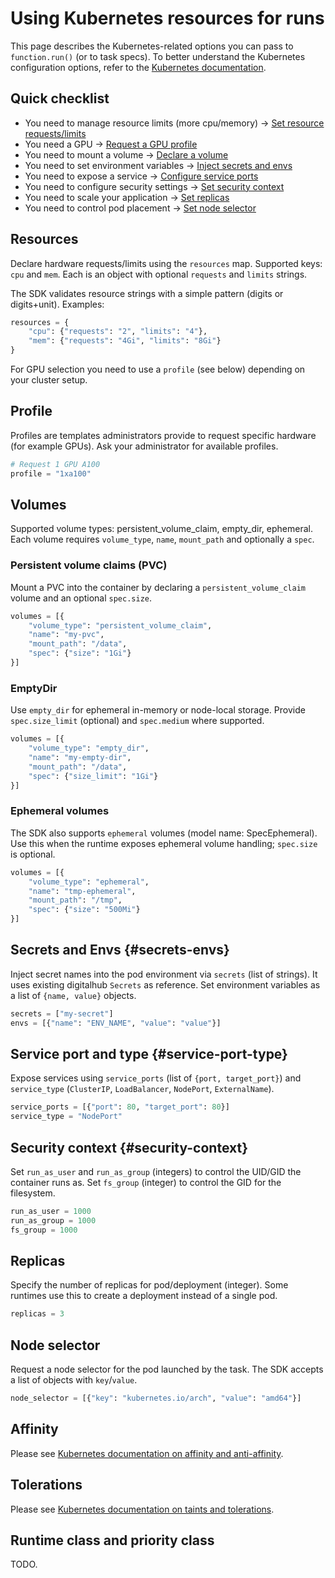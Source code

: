 # Using Kubernetes resources for runs

This page describes the Kubernetes-related options you can pass to `function.run()` (or to task specs).
To better understand the Kubernetes configuration options, refer to the [Kubernetes documentation](https://kubernetes.io/docs/concepts/).

## Quick checklist

- You need to manage resource limits (more cpu/memory) -> [Set resource requests/limits](#resources)
- You need a GPU -> [Request a GPU profile](#profile)
- You need to mount a volume -> [Declare a volume](#volumes)
- You need to set environment variables -> [Inject secrets and envs](#secrets-envs)
- You need to expose a service -> [Configure service ports](#service-port-type)
- You need to configure security settings -> [Set security context](#security-context)
- You need to scale your application -> [Set replicas](#replicas)
- You need to control pod placement -> [Set node selector](#node-selector)

## Resources

Declare hardware requests/limits using the `resources` map. Supported keys: `cpu` and `mem`. Each is an object with optional `requests` and `limits` strings.

The SDK validates resource strings with a simple pattern (digits or digits+unit). Examples:

```python
resources = {
    "cpu": {"requests": "2", "limits": "4"},
    "mem": {"requests": "4Gi", "limits": "8Gi"}
}
```

For GPU selection you need to use a `profile` (see below) depending on your cluster setup.

## Profile

Profiles are templates administrators provide to request specific hardware (for example GPUs). Ask your administrator for available profiles.

```python
# Request 1 GPU A100
profile = "1xa100"
```

## Volumes

Supported volume types: persistent_volume_claim, empty_dir, ephemeral. Each volume requires `volume_type`, `name`, `mount_path` and optionally a `spec`.

### Persistent volume claims (PVC)

Mount a PVC into the container by declaring a `persistent_volume_claim` volume and an optional `spec.size`.

```python
volumes = [{
    "volume_type": "persistent_volume_claim",
    "name": "my-pvc",
    "mount_path": "/data",
    "spec": {"size": "1Gi"}
}]
```

### EmptyDir

Use `empty_dir` for ephemeral in-memory or node-local storage. Provide `spec.size_limit` (optional) and `spec.medium` where supported.

```python
volumes = [{
    "volume_type": "empty_dir",
    "name": "my-empty-dir",
    "mount_path": "/data",
    "spec": {"size_limit": "1Gi"}
}]
```

### Ephemeral volumes

The SDK also supports `ephemeral` volumes (model name: SpecEphemeral). Use this when the runtime exposes ephemeral volume handling; `spec.size` is optional.

```python
volumes = [{
    "volume_type": "ephemeral",
    "name": "tmp-ephemeral",
    "mount_path": "/tmp",
    "spec": {"size": "500Mi"}
}]
```

## Secrets and Envs {#secrets-envs}

Inject secret names into the pod environment via `secrets` (list of strings). It uses existing digitalhub `Secrets` as reference.
Set environment variables as a list of `{name, value}` objects.

```python
secrets = ["my-secret"]
envs = [{"name": "ENV_NAME", "value": "value"}]
```

## Service port and type {#service-port-type}

Expose services using `service_ports` (list of `{port, target_port}`) and `service_type` (`ClusterIP`, `LoadBalancer`, `NodePort`, `ExternalName`).

```python
service_ports = [{"port": 80, "target_port": 80}]
service_type = "NodePort"
```

## Security context {#security-context}

Set `run_as_user` and `run_as_group` (integers) to control the UID/GID the container runs as.
Set `fs_group` (integer) to control the GID for the filesystem.

```python
run_as_user = 1000
run_as_group = 1000
fs_group = 1000
```

## Replicas

Specify the number of replicas for pod/deployment (integer). Some runtimes use this to create a deployment instead of a single pod.

```python
replicas = 3
```

## Node selector

Request a node selector for the pod launched by the task. The SDK accepts a list of objects with `key`/`value`.

```python
node_selector = [{"key": "kubernetes.io/arch", "value": "amd64"}]
```

## Affinity

Please see [Kubernetes documentation on affinity and anti-affinity](https://kubernetes.io/docs/concepts/scheduling-eviction/assign-pod-node/#affinity-and-anti-affinity).

## Tolerations

Please see [Kubernetes documentation on taints and tolerations](https://kubernetes.io/docs/concepts/scheduling-eviction/taint-and-toleration/).

## Runtime class and priority class

TODO.
